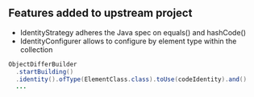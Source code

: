 ## Features added to upstream project

* IdentityStrategy adheres the Java spec on equals() and hashCode()
* IdentityConfigurer allows to configure by element type within the collection

```java
ObjectDifferBuilder
  .startBuilding()
  .identity().ofType(ElementClass.class).toUse(codeIdentity).and()
  ...
```
